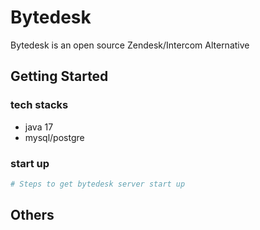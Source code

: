 # Bytedesk

 Bytedesk is an open source Zendesk/Intercom Alternative

## Getting Started

### tech stacks

- java 17
- mysql/postgre

### start up

```bash
# Steps to get bytedesk server start up

```

## Others
